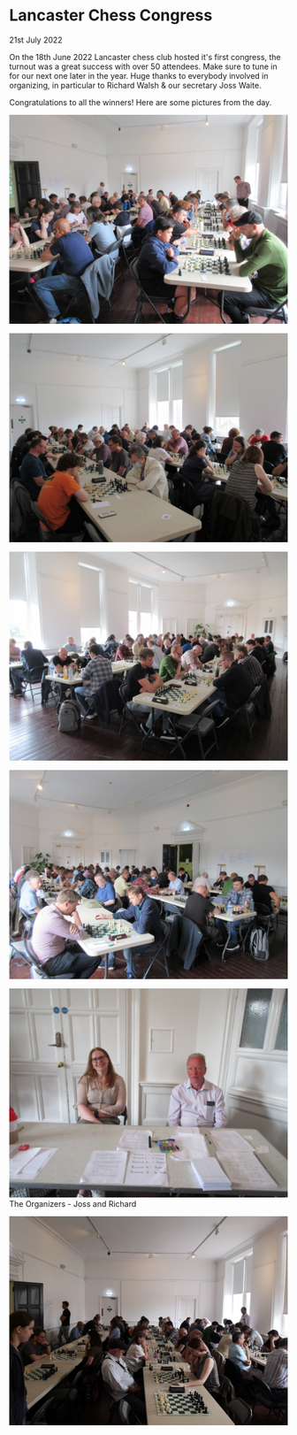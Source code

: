# Lancaster Chess Congress
21st July 2022

On the 18th June 2022 Lancaster chess club hosted it's first congress, the turnout was a great success with over 50 attendees.
Make sure to tune in for our next one later in the year. Huge thanks to everybody involved in organizing, in particular to Richard Walsh & our secretary Joss Waite. 

Congratulations to all the winners! Here are some pictures from the day.

![](/congress-20220618/1.JPG)

![](/congress-20220618/2.JPG)

![](/congress-20220618/3.JPG)

![](/congress-20220618/4.JPG)

![](/congress-20220618/5.JPG "The Organisers - Joss and Richard")
The Organizers - Joss and Richard

![](/congress-20220618/6.jpg)

